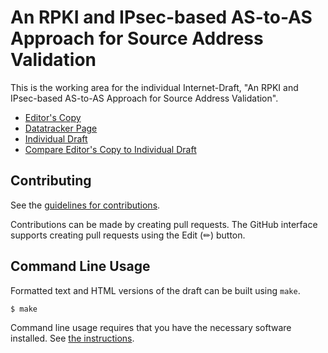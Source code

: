 # An RPKI and IPsec-based AS-to-AS Approach for Source Address Validation

This is the working area for the individual Internet-Draft, "An RPKI and IPsec-based AS-to-AS Approach for Source Address Validation".

* [Editor's Copy](https://bemasc.github.io/risav/#go.draft-xu-ipsecme-risav.html)
* [Datatracker Page](https://datatracker.ietf.org/doc/draft-xu-ipsecme-risav)
* [Individual Draft](https://datatracker.ietf.org/doc/html/draft-xu-ipsecme-risav)
* [Compare Editor's Copy to Individual Draft](https://author-tools.ietf.org/iddiff?url1=draft-xu-ipsecme-risav&url2=https://bemasc.github.io/risav/draft-xu-ipsecme-risav.txt)


## Contributing

See the
[guidelines for contributions](https://github.com/bemasc/draft-xu-risav/blob/main/CONTRIBUTING.md).

Contributions can be made by creating pull requests.
The GitHub interface supports creating pull requests using the Edit (✏) button.


## Command Line Usage

Formatted text and HTML versions of the draft can be built using `make`.

```sh
$ make
```

Command line usage requires that you have the necessary software installed.  See
[the instructions](https://github.com/martinthomson/i-d-template/blob/main/doc/SETUP.md).
